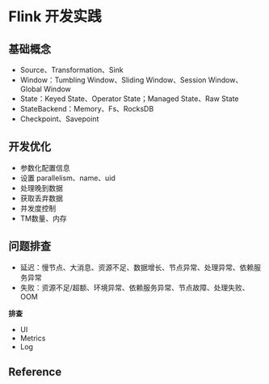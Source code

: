 # Flink 开发实践

## 基础概念

- Source、Transformation、Sink
- Window：Tumbling Window、Sliding Window、Session Window、Global Window
- State：Keyed State、Operator State；Managed State、Raw State
- StateBackend：Memory、Fs、RocksDB
- Checkpoint、Savepoint

## 开发优化

- 参数化配置信息
- 设置 parallelism、name、uid
- 处理晚到数据
- 获取丢弃数据
- 并发度控制
- TM数量、内存

## 问题排查

- 延迟：慢节点、大消息、资源不足、数据增长、节点异常、处理异常、依赖服务异常
- 失败：资源不足/超额、环境异常、依赖服务异常、节点故障、处理失败、OOM

**排查**

- UI
- Metrics
- Log

## Reference